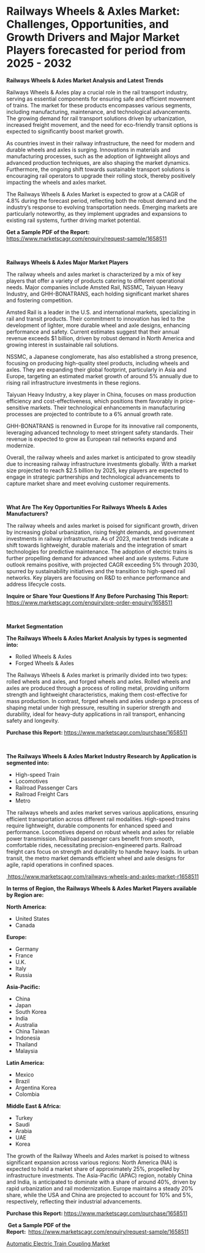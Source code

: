 <p><h1>Railways Wheels & Axles Market: Challenges, Opportunities, and Growth Drivers and Major Market Players forecasted for period from 2025 - 2032</h1></p><p><strong>Railways Wheels & Axles Market Analysis and Latest Trends</strong></p>
<p><p>Railways Wheels & Axles play a crucial role in the rail transport industry, serving as essential components for ensuring safe and efficient movement of trains. The market for these products encompasses various segments, including manufacturing, maintenance, and technological advancements. The growing demand for rail transport solutions driven by urbanization, increased freight movement, and the need for eco-friendly transit options is expected to significantly boost market growth.</p><p>As countries invest in their railway infrastructure, the need for modern and durable wheels and axles is surging. Innovations in materials and manufacturing processes, such as the adoption of lightweight alloys and advanced production techniques, are also shaping the market dynamics. Furthermore, the ongoing shift towards sustainable transport solutions is encouraging rail operators to upgrade their rolling stock, thereby positively impacting the wheels and axles market.</p><p>The Railways Wheels & Axles Market is expected to grow at a CAGR of 4.8% during the forecast period, reflecting both the robust demand and the industry’s response to evolving transportation needs. Emerging markets are particularly noteworthy, as they implement upgrades and expansions to existing rail systems, further driving market potential.</p></p>
<p><strong>Get a Sample PDF of the Report:&nbsp;</strong> <a href="https://www.marketscagr.com/enquiry/request-sample/1658511?utm_campaign=2453&utm_medium=2&utm_source=Github&utm_content=ia&utm_term=23032025&utm_id=railways-wheels-axles">https://www.marketscagr.com/enquiry/request-sample/1658511</a></p>
<p>&nbsp;</p>
<p><strong>Railways Wheels & Axles Major Market Players</strong></p>
<p><p>The railway wheels and axles market is characterized by a mix of key players that offer a variety of products catering to different operational needs. Major companies include Amsted Rail, NSSMC, Taiyuan Heavy Industry, and GHH-BONATRANS, each holding significant market shares and fostering competition.</p><p>Amsted Rail is a leader in the U.S. and international markets, specializing in rail and transit products. Their commitment to innovation has led to the development of lighter, more durable wheel and axle designs, enhancing performance and safety. Current estimates suggest that their annual revenue exceeds $1 billion, driven by robust demand in North America and growing interest in sustainable rail solutions.</p><p>NSSMC, a Japanese conglomerate, has also established a strong presence, focusing on producing high-quality steel products, including wheels and axles. They are expanding their global footprint, particularly in Asia and Europe, targeting an estimated market growth of around 5% annually due to rising rail infrastructure investments in these regions.</p><p>Taiyuan Heavy Industry, a key player in China, focuses on mass production efficiency and cost-effectiveness, which positions them favorably in price-sensitive markets. Their technological enhancements in manufacturing processes are projected to contribute to a 6% annual growth rate.</p><p>GHH-BONATRANS is renowned in Europe for its innovative rail components, leveraging advanced technology to meet stringent safety standards. Their revenue is expected to grow as European rail networks expand and modernize.</p><p>Overall, the railway wheels and axles market is anticipated to grow steadily due to increasing railway infrastructure investments globally. With a market size projected to reach $2.5 billion by 2025, key players are expected to engage in strategic partnerships and technological advancements to capture market share and meet evolving customer requirements.</p></p>
<p>&nbsp;</p>
<p><strong>What Are The Key Opportunities For Railways Wheels & Axles Manufacturers?</strong></p>
<p><p>The railway wheels and axles market is poised for significant growth, driven by increasing global urbanization, rising freight demands, and government investments in railway infrastructure. As of 2023, market trends indicate a shift towards lightweight, durable materials and the integration of smart technologies for predictive maintenance. The adoption of electric trains is further propelling demand for advanced wheel and axle systems. Future outlook remains positive, with projected CAGR exceeding 5% through 2030, spurred by sustainability initiatives and the transition to high-speed rail networks. Key players are focusing on R&D to enhance performance and address lifecycle costs.</p></p>
<p><strong>Inquire or Share Your Questions If Any Before Purchasing This Report:</strong> <a href="https://www.marketscagr.com/enquiry/pre-order-enquiry/1658511?utm_campaign=2453&utm_medium=2&utm_source=Github&utm_content=ia&utm_term=23032025&utm_id=railways-wheels-axles">https://www.marketscagr.com/enquiry/pre-order-enquiry/1658511</a></p>
<p>&nbsp;</p>
<p><strong>Market Segmentation</strong></p>
<p><strong>The Railways Wheels & Axles Market Analysis by types is segmented into:</strong></p>
<p><ul><li>Rolled Wheels & Axles</li><li>Forged Wheels & Axles</li></ul></p>
<p><p>The Railways Wheels & Axles market is primarily divided into two types: rolled wheels and axles, and forged wheels and axles. Rolled wheels and axles are produced through a process of rolling metal, providing uniform strength and lightweight characteristics, making them cost-effective for mass production. In contrast, forged wheels and axles undergo a process of shaping metal under high pressure, resulting in superior strength and durability, ideal for heavy-duty applications in rail transport, enhancing safety and longevity.</p></p>
<p><strong>Purchase this Report:&nbsp;</strong><a href="https://www.marketscagr.com/purchase/1658511?utm_campaign=2453&utm_medium=2&utm_source=Github&utm_content=ia&utm_term=23032025&utm_id=railways-wheels-axles">https://www.marketscagr.com/purchase/1658511</a></p>
<p>&nbsp;</p>
<p><strong>The Railways Wheels & Axles Market Industry Research by Application is segmented into:</strong></p>
<p><ul><li>High-speed Train</li><li>Locomotives</li><li>Railroad Passenger Cars</li><li>Railroad Freight Cars</li><li>Metro</li></ul></p>
<p><p>The railways wheels and axles market serves various applications, ensuring efficient transportation across different rail modalities. High-speed trains require lightweight, durable components for enhanced speed and performance. Locomotives depend on robust wheels and axles for reliable power transmission. Railroad passenger cars benefit from smooth, comfortable rides, necessitating precision-engineered parts. Railroad freight cars focus on strength and durability to handle heavy loads. In urban transit, the metro market demands efficient wheel and axle designs for agile, rapid operations in confined spaces.</p></p>
<p><a href="https://www.marketscagr.com/railways-wheels-and-axles-market-r1658511?utm_campaign=2453&utm_medium=2&utm_source=Github&utm_content=ia&utm_term=23032025&utm_id=railways-wheels-axles">&nbsp;https://www.marketscagr.com/railways-wheels-and-axles-market-r1658511</a></p>
<p><strong>In terms of Region, the Railways Wheels & Axles Market Players available by Region are:</strong></p>
<p>
    <p> <strong> North America: </strong>
        <ul>
            <li>United States</li>
            <li>Canada</li>
        </ul>
        </p> 
    <p> <strong> Europe: </strong>
        <ul>
            <li>Germany</li>
            <li>France</li>
            <li>U.K.</li>
            <li>Italy</li>
            <li>Russia</li>
        </ul>
        </p> 
    <p> <strong> Asia-Pacific: </strong>
        <ul>
            <li>China</li>
            <li>Japan</li>
            <li>South Korea</li>
            <li>India</li>
            <li>Australia</li>
            <li>China Taiwan</li>
            <li>Indonesia</li>
            <li>Thailand</li>
            <li>Malaysia</li>
        </ul>
        </p> 
    <p> <strong> Latin America: </strong>
        <ul>
            <li>Mexico</li>
            <li>Brazil</li>
            <li>Argentina Korea</li>
            <li>Colombia</li>
        </ul>
        </p> 
    <p> <strong> Middle East & Africa: </strong>
        <ul>
            <li>Turkey</li>
            <li>Saudi</li>
            <li>Arabia</li>
            <li>UAE</li>
            <li>Korea</li>
        </ul>
    </p>
    </p>
<p><p>The growth of the Railway Wheels and Axles market is poised to witness significant expansion across various regions: North America (NA) is expected to hold a market share of approximately 25%, propelled by infrastructure investments. The Asia-Pacific (APAC) region, notably China and India, is anticipated to dominate with a share of around 40%, driven by rapid urbanization and rail modernization. Europe maintains a steady 20% share, while the USA and China are projected to account for 10% and 5%, respectively, reflecting their industrial advancements.</p></p>
<p><strong>Purchase this Report: </strong><a href="https://www.marketscagr.com/purchase/1658511?utm_campaign=2453&utm_medium=2&utm_source=Github&utm_content=ia&utm_term=23032025&utm_id=railways-wheels-axles">https://www.marketscagr.com/purchase/1658511</a></p>
<p>&nbsp;<strong>Get a Sample PDF of the Report:&nbsp;&nbsp;</strong><a href="https://www.marketscagr.com/enquiry/request-sample/1658511?utm_campaign=2453&utm_medium=2&utm_source=Github&utm_content=ia&utm_term=23032025&utm_id=railways-wheels-axles">https://www.marketscagr.com/enquiry/request-sample/1658511</a></p>
<p><strong></strong></p>
<p><p><a href="https://github.com/sungbruington660/Market-Research-Report-List-1/blob/main/automatic-electric-train-coupling-market.md?utm_campaign=2453&utm_medium=2&utm_source=Github&utm_content=ia&utm_term=23032025&utm_id=railways-wheels-axles">Automatic Electric Train Coupling Market</a></p></p>